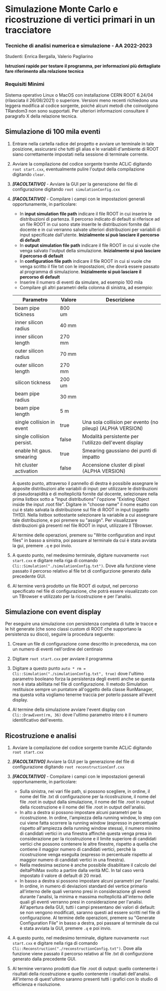 # Simulazione Monte Carlo e ricostruzione di vertici primari in un tracciatore
### Tecniche di analisi numerica e simulazione - AA 2022-2023

Studenti: Enrica Bergalla, Valerio Pagliarino

<b> Istruzioni rapide per testare il programma, per informazioni più dettagliate fare riferimento alla relazione tecnica </b>

### Requisiti Minimi

Sistema operativo Linux o MacOS con installazione CERN ROOT 6.24/04 (rilasciata il 26/08/2021) o superiore. Versioni meno recenti richiedono una leggera modifica al codice sorgente, poiché alcuni metodi che coinvolgono TRandom3 non sono supportati. Per ulteriori informazioni consultare il paragrafo X della relazione tecnica.

## Simulazione di 100 mila eventi

1. Entrare nella cartella radice del progetto e avviare un terminale in tale posizione, assicurarsi che tutti gli alias e le variabili d'ambiente di ROOT siano correttamente impostati nella sessione di terminale corrente.
2. Avviare la compilazione del codice sorgente tramite ACLiC digitando `root start.cxx`, eventualmente pulire l'output della compilazione digitando `clear`.
3. ***[FACOLTATIVO]*** - Avviare la GUI per la generazione del file di configurazione digitando `root simulationConfig.cxx`
4. ***[FACOLTATIVO]*** - Compilare i campi con le impostazioni generali opportunamente, in particolare:
    - In **input simulation file path** indicare il file ROOT in cui inserire le distribuzioni di partenza. Il percorso indicato di default si riferisce ad un file ROOT in cui sono state inserite le distribuzioni fornite dal docente e in cui verranno salvate ulteriori distribuzioni per variabili di input specificate dall'utente. **Inizialmente si può lasciare il percorso di default**
    - In **output simulation file path** indicare il file ROOT in cui si vuole che venga salvato l'output della simulazione. **Inizialmente si può lasciare il percorso di default**
    - In **configuration file path** indicare il file ROOT in cui si vuole che venga scritto il file txt con le impostazioni, che dovrà essere passato al programma di simulazione. **Inizialmente si può lasciare il percorso di default**
    - Inserire il numero di eventi da simulare, ad esempio 100 mila
    - Compilare gli altri parametri della colonna di sinistra, ad esempio: 
    
    | Parametro                  | Valore |  Descrizione |
    |--------------------------- | ------ | ------------ | 
    | beam pipe tickness         | 800 um |              |
    | inner silicon radius       | 40  mm |              |
    | inner silicon length       | 270 mm |              |
    | outer silicon radius       | 70  mm |              | 
    | outer silicon length       | 270 mm |              | 
    | silicon tickness           | 200 um |              | 
    | beam pipe radius           | 30  mm |              | 
    | beam pipe length           | 5   m  |              | 
    | single collision in event  | true   | Una sola collision per evento (no pileup) (ALPHA VERSION) | 
    | single collision persist.  | false  | Modalità persistente per l'utilizzo dell'event display | 
    | enable hit gaus. smearing  | true   | Smearing gaussiano dei punti di impatto| 
    | hit cluster activation     | false  | Accensione cluster di pixel (ALPHA VERSION) | 

    A questo punto, attraverso il pannello di destra è possibile assegnare le apposite distribuzioni alle variabili di input: per utilizzare le distribuzioni di pseudorapidità e di molteplicità fornite dal docente, selezionare nella prima listbox sotto a "Input distributions" l'opzione "Existing Object inside the input .root file". Digitare in "choose name" il nome esatto con cui è stato salvata la distribuzione sul file di ROOT in input (oggetto TH1D). Nella listbox sottostante selezionare la variabile a cui assegnare tale distribuzione, e poi premere su "assign". Per visualizzare distribuzioni già presenti nel file ROOT in input, utilizzare il TBrowser.
    
    Al termine delle operazioni, premere su "Write configuration and input files" in basso a sinistra, poi passare al terminale da cui è stata avviata la gui, premere `.q` e poi invio.

5. A questo punto, nel medesimo terminale, digitare nuovamente `root start.cxx` e digitare nella riga di comando `Cli::Simulation("./simulationConfig.txt")`. Dove alla funzione viene passato il percorso relativo al file txt di configurzione generato dalla precedente GUI.

6. Al termine verrà prodotto un file ROOT di output, nel percorso specificato nel file di configurazione, che potrà essere visualizzato con un TBrowser e utilizzato per la ricostruzione e per l'analisi.

## Simulazione con event display

Per eseguire una simulazione con persistenza completa di tutte le tracce e le hit generate (che sono classi custom di ROOT che supportano la persistenza su disco), seguire la procedura seguente:

1. Creare un file di configurazione come descritto in precedenza, ma con un numero di eventi nell'ordine del centinaio

2. Digitare `root start.cxx` per avviare il programma

3. Digitare a questo punto `auto * rm = Cli::Simulation("./simulationConfig.txt", true)` dove l'ultimo parametro booleano forza la persistenza degli eventi anche se questa non è stata abilitata nel file di configurazione. Il metodo Simulation restituisce sempre un puntatore all'oggetto della classe RunManager, ma questa volta vogliamo tenerne traccia per poterlo passare all'event display.

4. Al termine della simulazione avviare l'event display con `Cli::DrawEvent(rm, 36)` dove l'ultimo parametro intero è il numero identificativo dell'evento.

## Ricostruzione e analisi

1. Avviare la compilazione del codice sorgente tramite ACLiC digitando `root start.cxx`

2. ***[FACOLTATIVO]*** Avviare la GUI per la generazione del file di configurazione digitando `root reconstructionConf.cxx`

3. ***[FACOLTATIVO]*** - Compilare i campi con le impostazioni generali opportunamente, in particolare:
    - Sulla sinistra, nei vari file path, si possono scegliere, in ordine, il nome del file .txt di configurazione per la ricostruzione, il nome del file .root in output dalla simulazione, il nome del file .root in output della ricostruzione e il nome del file .root in output dell'analisi.
    - In alto a destra si possono impostare alcuni parametri per la ricostruzione. In ordine, l'ampiezza della running window, lo step con cui viene fatta scorrere la running window (espresso in percentuale rispetto all'ampiezza della running window stessa), il numero minimo di candidati vertici in una finestra affinchè questa venga presa in considerazione per la ricostruzione e il limite superiore di candidati vertici che possono contenere le altre finestre, rispetto a quella che contiene il maggior numero di candidati vertici, perchè la ricostruzione venga eseguita (espresso in percentuale rispetto al maggior numero di candidati vertici in una finestra).
    - Nella medesima sezione è anche possibile disabilitare il calcolo del deltaPhiMax svolto a partire dalla verità MC. In tal caso verrà impostato il valore di default di 20 mrad.
    - In basso a destra si possono impostare alcuni parametri per l'analisi. In ordine, in numero di deviazioni standard del vertice primario all'interno delle quali verranno presi in considerazione gli evendi durante l'analisi, la minima e massima molteplicità all'interno delle quali gli eventi verranno presi in considerazione per l'analisi.
All'apertura della GUI, tutti i campi presentano dei valori di default: se non vengono modificati, saranno questi ad essere scritti nel file di configurazione. Al termine delle operazioni, premere su "Generate Configuration File" in basso a destra, poi passare al terminale da cui è stata avviata la GUI, premere `.q` e poi invio.

4. A questo punto, nel medesimo terminale, digitare nuovamente `root start.cxx` e digitare nella riga di comando `Cli::Reconstruction("./reconstructionConfig.txt")`. Dove alla funzione viene passato il percorso relativo al file .txt di configurzione generato dalla precedente GUI.

5. Al termine verranno prodotti due file .root di output: quello contenente i risultati della ricostruzione e quello contenente i risultati dell'analisi. All'interno di quest'ultimo saranno presenti tutti i grafici con lo studio di efficienza e risoluzione.

  